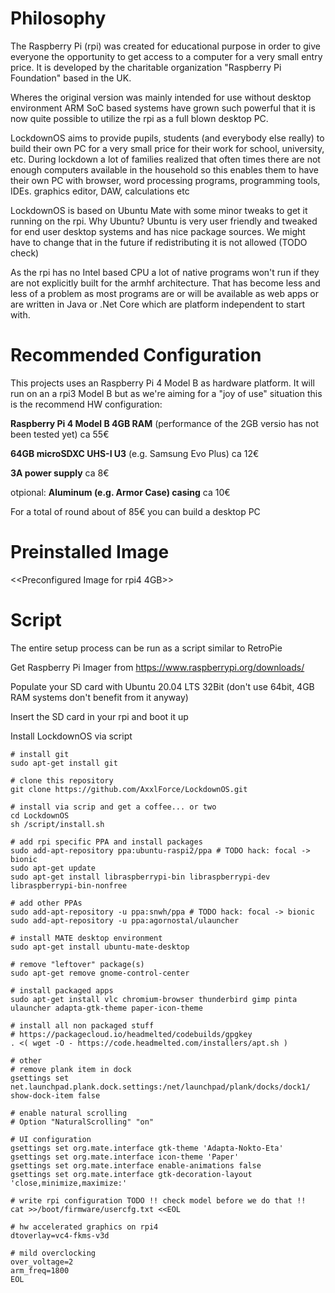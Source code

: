 # Philosophy

The Raspberry Pi (rpi) was created for educational purpose in order to give everyone the opportunity to get access to a computer for a very small entry price. It is developed by the charitable organization "Raspberry Pi Foundation" based in the UK.

Wheres the original version was mainly intended for use without desktop environment ARM SoC based systems have grown such powerful that it is now quite possible to utilize the rpi as a full blown desktop PC.

LockdownOS aims to provide pupils, students (and everybody else really) to build their own PC for a very small price for their work for school, university, etc. During lockdown a lot of families realized that often times there are not enough computers available in the household so this enables them to have their own PC with browser, word processing programs, programming tools, IDEs. graphics editor, DAW, calculations etc

LockdownOS is based on Ubuntu Mate with some minor tweaks to get it running on the rpi. Why Ubuntu? Ubuntu is very user friendly and tweaked for end user desktop systems and has nice package sources. We might have to change that in the future if redistributing it is not allowed (TODO check)

As the rpi has no Intel based CPU a lot of native programs won't run if they are not explicitly built for the armhf architecture. That has become less and less of a problem as most programs are or will be available as web apps or are written in Java or .Net Core which are platform independent to start with.

# Recommended Configuration

This projects uses an Raspberry Pi 4 Model B as hardware platform. It will run on an a rpi3 Model B but as we're aiming for a "joy of use" situation this is the recommend HW configuration:

**Raspberry Pi 4 Model B 4GB RAM** (performance of the 2GB versio has not been tested yet) ca 55€

**64GB microSDXC UHS-I U3** (e.g. Samsung Evo Plus) ca 12€

**3A power supply** ca 8€

otpional: **Aluminum (e.g. Armor Case) casing** ca 10€

For a total of round about of 85€ you can build a desktop PC

# Preinstalled Image

<<Preconfigured Image for rpi4 4GB>>

# Script

The entire setup process can be run as a script similar to RetroPie

Get Raspberry Pi Imager from https://www.raspberrypi.org/downloads/

Populate your SD card with Ubuntu 20.04 LTS 32Bit (don't use 64bit, 4GB RAM systems don't benefit from it anyway)

Insert the SD card in your rpi and boot it up

Install LockdownOS via script

```shell
# install git
sudo apt-get install git

# clone this repository
git clone https://github.com/AxxlForce/LockdownOS.git

# install via scrip and get a coffee... or two
cd LockdownOS
sh /script/install.sh

# add rpi specific PPA and install packages
sudo add-apt-repository ppa:ubuntu-raspi2/ppa # TODO hack: focal -> bionic
sudo apt-get update
sudo apt-get install libraspberrypi-bin libraspberrypi-dev libraspberrypi-bin-nonfree

# add other PPAs
sudo add-apt-repository -u ppa:snwh/ppa # TODO hack: focal -> bionic
sudo add-apt-repository -u ppa:agornostal/ulauncher

# install MATE desktop environment
sudo apt-get install ubuntu-mate-desktop 

# remove "leftover" package(s)
sudo apt-get remove gnome-control-center

# install packaged apps
sudo apt-get install vlc chromium-browser thunderbird gimp pinta ulauncher adapta-gtk-theme paper-icon-theme

# install all non packaged stuff
# https://packagecloud.io/headmelted/codebuilds/gpgkey
. <( wget -O - https://code.headmelted.com/installers/apt.sh )

# other
# remove plank item in dock
gsettings set net.launchpad.plank.dock.settings:/net/launchpad/plank/docks/dock1/ show-dock-item false

# enable natural scrolling
# Option "NaturalScrolling" "on"

# UI configuration
gsettings set org.mate.interface gtk-theme 'Adapta-Nokto-Eta'
gsettings set org.mate.interface icon-theme 'Paper'
gsettings set org.mate.interface enable-animations false
gsettings set org.mate.interface gtk-decoration-layout 'close,minimize,maximize:'

# write rpi configuration TODO !! check model before we do that !!
cat >>/boot/firmware/usercfg.txt <<EOL

# hw accelerated graphics on rpi4
dtoverlay=vc4-fkms-v3d

# mild overclocking
over_voltage=2
arm_freq=1800
EOL
```





